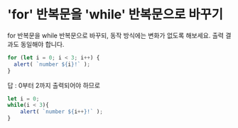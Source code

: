 # 'for' 반복문을 'while' 반복문으로 바꾸기

for 반복문을 while 반복문으로 바꾸되, 동작 방식에는 변화가 없도록 해보세요. 출력 결과도 동일해야 합니다.
```javascript
for (let i = 0; i < 3; i++) {
  alert( `number ${i}!` );
}
```

답 :
0부터 2까지 출력되어야 하므로
```javascript
let i = 0; 
while(i < 3){
    alert( `number ${i++}!` );
}
```
